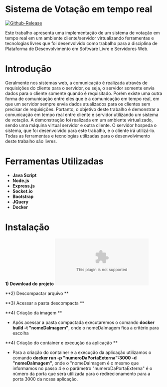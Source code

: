 ﻿# Sistema de Votação em tempo real #


[![Github-Release](https://img.shields.io/github/release/filoe/cscore.svg)](https://github.com/myersBR/votacao-app/releases)

Este trabalho apresenta uma implementação de um sistema de votação em tempo real em um ambiente cliente/servidor virtualizando ferramentas e tecnologias livres que foi desenvolvido como trabalho para a disciplina de Plataforma de Desenvolvimento em Software Livre e Servidores Web.

# Introdução
Geralmente nos sistemas web, a comunicação é realizada através de requisições do cliente para o servidor, ou seja, o servidor somente envia dados para o cliente somente quando é requisitado. Porém existe uma outra forma de comunicação entre eles que é a comunicação em tempo real, em que um servidor sempre envia dados atualizados para os clientes sem precisar de requisições.
Portanto, o objetivo deste trabalho é demonstrar a comunicação em tempo real entre cliente e servidor utilizando um sistema de votação. A demonstração foi realizada em um ambiente virtualizado, sendo uma máquina virtual servidor e outra cliente. O servidor hospeda o sistema, que foi desenvolvido para este trabalho, e o cliente irá utilizá-lo.
Todas as ferramentas e tecnologias utilizadas para o desenvolvimento deste trabalho são livres.

# Ferramentas Utilizadas

 - **Java Script**
 - **Node.js**
 - **Express.js**
 - **Socket.io**
 - **Bootstrap**
 - **JQuery**
 - **Docker**

# Instalação

**1) Download do projeto** ![VIS_SAMPLE](https://github.com/myersBR/votacao-app/archive/latest.tar.gz)

**2) Descompactar arquivo **

**3) Acessar a pasta descompacta **

**4) Criação da imagem **

   - Após acessar a pasta compactada executaremos o comando **docker build -t "nomeDaImagem"**, onde o nomeDaImagem fica a critério para escolha
   
**4) Criação do container e execução da aplicação **

   - Para a criação do container e a execução da aplicação utilizamos o comando **docker run -p "numeroDaPortaExterna":3000 -d "nomeDaImagem"**, onde o "nomeDaImagem é o mesmo que informamos no passo 4 e o parâmetro "numeroDaPortaExterna" é o número da porta que será utilizada para o redirecionamento para a porta 3000 da nossa aplicação.
   

    
    
   
   


